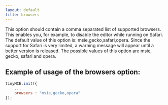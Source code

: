 ```yaml
---
layout: default
title: browsers
---
```


This option should contain a comma separated list of supported browsers. This enables you, for example, to disable the editor while running on Safari. The default value of this option is: msie,gecko,safari,opera. Since the support for Safari is very limited, a warning message will appear until a better version is released. The possible values of this option are msie, gecko, safari and opera.

## Example of usage of the browsers option:

```js
tinyMCE.init({
	...
	browsers : "msie,gecko,opera"
});

```
